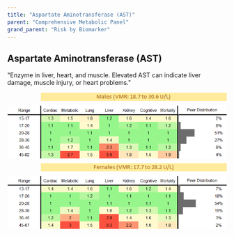 ```yaml
---
title: "Aspartate Aminotransferase (AST)"
parent: "Comprehensive Metabolic Panel"
grand_parent: "Risk by Biomarker"
---
```



## Aspartate Aminotransferase (AST)


"Enzyme in liver, heart, and muscle. Elevated AST can indicate liver damage, muscle injury, or heart problems."

<div style="display: flex; flex-direction: column; gap: 10px;">

  <img src="/assets/images/vmrbiomarker_ast__male.png" alt="Aspartate Aminotransferase (AST) VMR Male" style="margin-left: 15%">
  <img src="/assets/images/rr_ast__male.png" alt="Aspartate Aminotransferase (AST) RR Male">

  <img src="/assets/images/vmrbiomarker_ast__female.png" alt="Aspartate Aminotransferase (AST) VMR Female" style="margin-left: 15%; ">
  <img src="/assets/images/rr_ast__female.png" alt="Aspartate Aminotransferase (AST) RR Female">

</div>



